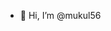 - 👋 Hi, I’m @mukul56


<!---
mukul56/mukul56 is a ✨ special ✨ repository because its `README.md` (this file) appears on your GitHub profile.
You can click the Preview link to take a look at your changes.
--->
